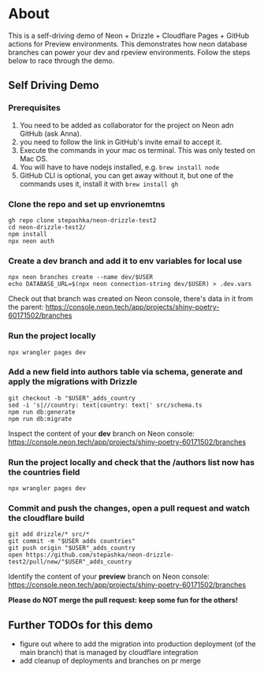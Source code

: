 # About

This is a self-driving demo of Neon + Drizzle + Cloudflare Pages + GitHub actions for Preview environments.
This demonstrates how neon database branches can power your dev and rpeview environments.
Follow the steps below to race through the demo.

## Self Driving Demo

### Prerequisites
1. You need to be added as collaborator for the project on Neon adn GitHub (ask Anna).
2. you need to follow the link in GitHub's invite email to accept it.
3. Execute the commands in your mac os terminal. This was only tested on Mac OS.
4. You will have to have nodejs installed, e.g. `brew install node`
5. GitHub CLI is optional, you can get away without it, but one of the commands uses it, install it with `brew install gh`

### Clone the repo and set up envrionemtns
```
gh repo clone stepashka/neon-drizzle-test2
cd neon-drizzle-test2/
npm install
npx neon auth
```

### Create a dev branch and add it to env variables for local use
```
npx neon branches create --name dev/$USER
echo DATABASE_URL=$(npx neon connection-string dev/$USER) > .dev.vars
```
Check out that branch was created on Neon console, there's data in it from the parent: https://console.neon.tech/app/projects/shiny-poetry-60171502/branches

### Run the project locally
```
npx wrangler pages dev
```

### Add a new field into authors table via schema, generate and apply the migrations with Drizzle
```
git checkout -b "$USER"_adds_country
sed -i 's|//country: text|country: text|' src/schema.ts
npm run db:generate
npm run db:migrate
```
Inspect the content of your **dev** branch on Neon console: https://console.neon.tech/app/projects/shiny-poetry-60171502/branches

### Run the project locally and check that the /authors list now has the countries field
```
npx wrangler pages dev
```

### Commit and push the changes, open a pull request and watch the cloudflare build
```
git add drizzle/* src/*
git commit -m "$USER adds countries"
git push origin "$USER"_adds_country
open https://github.com/stepashka/neon-drizzle-test2/pull/new/"$USER"_adds_country
```
Identify the content of your **preview** branch on Neon console: https://console.neon.tech/app/projects/shiny-poetry-60171502/branches

**Please do NOT merge the pull request: keep some fun for the others!**

## Further TODOs for this demo
- figure out where to add the migration into production deployment (of the main branch) that is managed by cloudflare integration
- add cleanup of deployments and branches on pr merge
